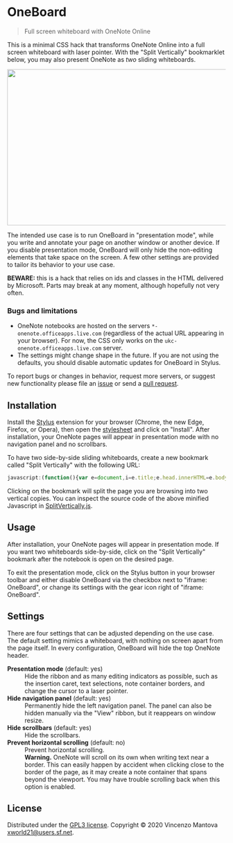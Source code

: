 # OneBoard
> Full screen whiteboard with OneNote Online

This is a minimal CSS hack that transforms OneNote Online into a full screen whiteboard with laser pointer. With the "Split Vertically" bookmarklet below, you may also present OneNote as *two* sliding whiteboards.

<p style="text-align: center;">
  <img width="640" height="360" src="https://github.com/xworld21/OneBoard/raw/master/OneBoardDemo.gif">
</p>

The intended use case is to run OneBoard in "presentation mode", while you write and annotate your page on another window or another device. If you disable presentation mode, OneBoard will only hide the non-editing elements that take space on the screen. A few other settings are provided to tailor its behavior to your use case.

**BEWARE:** this is a hack that relies on ids and classes in the HTML delivered by Microsoft. Parts may break at any moment, although hopefully not very often.

### Bugs and limitations
- OneNote notebooks are hosted on the servers `*-onenote.officeapps.live.com` (regardless of the actual URL appearing in your browser). For now, the CSS only works on the `ukc-onenote.officeapps.live.com` server.
- The settings might change shape in the future. If you are not using the defaults, you should disable automatic updates for OneBoard in Stylus.

To report bugs or changes in behavior, request more servers, or suggest new functionality please file an [issue](/xworld21/OneBoard/issues) or send a [pull request](/xworld21/OneBoard/pulls).

## Installation
Install the [Stylus](https://github.com/openstyles/stylus) extension for your browser (Chrome, the new Edge, Firefox, or Opera), then open the [stylesheet](https://github.com/xworld21/OneBoard/raw/master/OneBoard.user.css) and click on "Install". After installation, your OneNote pages will appear in presentation mode with no navigation panel and no scrollbars.

To have two side-by-side sliding whiteboards, create a new bookmark called "Split Vertically" with the following URL:

```javascript
javascript:(function(){var e=document,i=e.title;e.head.innerHTML=e.body.innerHTML="",e.title=i;var t=e.createElement("meta");t.name="viewport",t.content="width=device-width, height=device-height, initial-scale=1",e.head.appendChild(t);var d=e.querySelector("html").style,a=e.body,l=a.style;d.width=d.height=l.width=l.height="100%",l.margin=l.padding="0";var n=e.createElement("iframe");l.display="flex";var r=n.style;n.src=window.location,r.flex="0 0 50%",r.border="none",r.boxSizing="border-box";var o=n.cloneNode();r.borderRight="solid 2px black",o.style.borderLeft="solid 2px black",a.appendChild(n),a.appendChild(o)})();
```

Clicking on the bookmark will split the page you are browsing into two vertical copies. You can inspect the source code of the above minified Javascript in [SplitVertically.js](SplitVertically.js).

## Usage
After installation, your OneNote pages will appear in presentation mode. If you want two whiteboards side-by-side, click on the "Split Vertically" bookmark after the notebook is open on the desired page.

To exit the presentation mode, click on the Stylus button in your browser toolbar and either disable OneBoard via the checkbox next to "iframe: OneBoard", or change its settings with the gear icon right of "iframe: OneBoard".

## Settings
There are four settings that can be adjusted depending on the use case. The default setting mimics a whiteboard, with nothing on screen apart from the page itself. In every configuration, OneBoard will hide the top OneNote header.
<dl>
  <dt><strong>Presentation mode</strong> (default: yes)</dt>
  <dd>Hide the ribbon and as many editing indicators as possible, such as the insertion caret, text selections, note container borders, and change the cursor to a laser pointer.</dd>
  <dt><strong>Hide navigation panel</strong> (default: yes)
  <dd>Permanently hide the left navigation panel. The panel can also be hidden manually via the "View" ribbon, but it reappears on window resize.</dd>
  <dt><strong>Hide scrollbars</strong> (default: yes)</dt>
  <dd>Hide the scrollbars.</dd>
  <dt><strong>Prevent horizontal scrolling</strong> (default: no)</dt>
  <dd>Prevent horizontal scrolling.<br>
    <strong>Warning.</strong> OneNote will scroll on its own when writing text near a border. This can easily happen by accident when clicking close to the border of the page, as it may create a note container that spans beyond the viewport. You may have trouble scrolling back when this option is enabled.</dd>
</dl>

## License
Distributed under the [GPL3 license](LICENSE). Copyright © 2020 Vincenzo Mantova <xworld21@users.sf.net>.